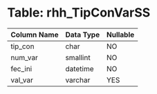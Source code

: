 # Table: rhh_TipConVarSS

| Column Name | Data Type | Nullable |
|-------------|-----------|----------|
| tip_con | char | NO |
| num_var | smallint | NO |
| fec_ini | datetime | NO |
| val_var | varchar | YES |
